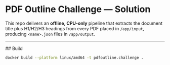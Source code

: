 # PDF Outline Challenge — Solution

This repo delivers an **offline, CPU‑only** pipeline that extracts the
document title plus H1/H2/H3 headings from every PDF placed in
`/app/input`, producing `<name>.json` files in `/app/output`.

---

## Build

```bash
docker build --platform linux/amd64 -t pdfoutline.challenge .

